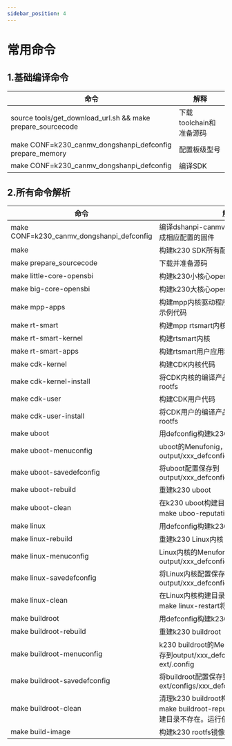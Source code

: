 ```yaml
---
sidebar_position: 4
---
```


# 常用命令

## 1.基础编译命令

| 命令                                                        | 解释                    |
| ----------------------------------------------------------- | ----------------------- |
| source tools/get_download_url.sh && make prepare_sourcecode | 下载toolchain和准备源码 |
| make CONF=k230_canmv_dongshanpi_defconfig prepare_memory    | 配置板级型号            |
| make CONF=k230_canmv_dongshanpi_defconfig                   | 编译SDK                 |



## 2.所有命令解析

| 命令                                      | 解释                                                         |
| ----------------------------------------- | ------------------------------------------------------------ |
| make CONF=k230_canmv_dongshanpi_defconfig | 编译dshanpi-canmv开发板配置，会编译生成相应配置的固件        |
| make                                      | 构建k230 SDK所有配置项                                       |
| make prepare_sourcecode                   | 下载并准备源码                                               |
| make little-core-opensbi                  | 构建k230小核心opensbi                                        |
| make big-core-opensbi                     | 构建k230大核心opensbi                                        |
| make mpp-apps                             | 构建mpp内核驱动程序用户api lib和k230的示例代码               |
| make rt-smart                             | 构建mpp rtsmart内核、userapps和opensbi                       |
| make rt-smart-kernel                      | 构建rtsmart内核                                              |
| make rt-smart-apps                        | 构建rtsmart用户应用程序                                      |
| make cdk-kernel                           | 构建CDK内核代码                                              |
| make cdk-kernel-install                   | 将CDK内核的编译产品安装到rt-smart和rootfs                    |
| make cdk-user                             | 构建CDK用户代码                                              |
| make cdk-user-install                     | 将CDK用户的编译产品安装到rt-smart和rootfs                    |
| make uboot                                | 用defconfig构建k230 uboot代码                                |
| make uboot-menuconfig                     | uboot的Menufonig，选择保存将保存到 output/xxx_defconfig/little/uboot/.config |
| make uboot-savedefconfig                  | 将uboot配置保存到output/xxx_defconfig/little/uboot/defconfig |
| make uboot-rebuild                        | 重建k230 uboot                                               |
| make uboot-clean                          | 在k230 uboot构建目录中执行clean，运行make uboo-reputation将构建所有源代码 |
| make linux                                | 用defconfig构建k230 Linux代码                                |
| make linux-rebuild                        | 重建k230 Linux内核                                           |
| make linux-menuconfig                     | Linux内核的Menufonig，选择保存将保存到output/xxx_defconfig/little/linux/.config |
| make linux-savedefconfig                  | 将Linux内核配置保存到output/xxx_defconfig/little/linux/defconfig |
| make linux-clean                          | 在Linux内核构建目录中进行clean，运行make linux-restart将构建所有源代码 |
| make buildroot                            | 用defconfig构建k230 buildroot                                |
| make buildroot-rebuild                    | 重建k230 buildroot                                           |
| make buildroot-menuconfig                 | k230 buildroot的Menufonig，选择保存将保存到output/xxx_defconfig/little/buildroot-ext/.config |
| make buildroot-savedefconfig              | 将buildroot配置保存到src/little/buildroot-ext/configs/xxx_defconfig |
| make buildroot-clean                      | 清理k230 buildroot构建目录，清理后，运行make buildroot-reputation将失败，因为构建目录不存在。运行使buildroot来构建; |
| make build-image                          | 构建k230 rootfs镜像                                          |





